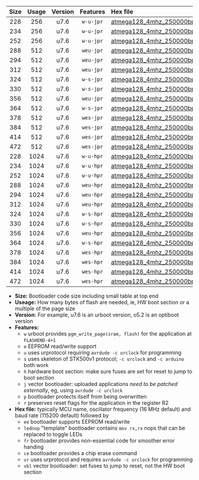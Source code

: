 |Size|Usage|Version|Features|Hex file|
|:-:|:-:|:-:|:-:|:--|
|228|256|u7.6|`w-u-jpr`|[atmega128_4mhz_250000bps_ur_vbl.hex](https://raw.githubusercontent.com/stefanrueger/urboot/main//atmega128_4mhz_250000bps_ur_vbl.hex)|
|234|256|u7.6|`w-u-jpr`|[atmega128_4mhz_250000bps_lednop_ur_vbl.hex](https://raw.githubusercontent.com/stefanrueger/urboot/main//atmega128_4mhz_250000bps_lednop_ur_vbl.hex)|
|252|256|u7.6|`w-u-jpr`|[atmega128_4mhz_250000bps_lednop_fr_ur_vbl.hex](https://raw.githubusercontent.com/stefanrueger/urboot/main//atmega128_4mhz_250000bps_lednop_fr_ur_vbl.hex)|
|288|512|u7.6|`weu-jpr`|[atmega128_4mhz_250000bps_ee_ur_vbl.hex](https://raw.githubusercontent.com/stefanrueger/urboot/main//atmega128_4mhz_250000bps_ee_ur_vbl.hex)|
|294|512|u7.6|`weu-jpr`|[atmega128_4mhz_250000bps_ee_lednop_ur_vbl.hex](https://raw.githubusercontent.com/stefanrueger/urboot/main//atmega128_4mhz_250000bps_ee_lednop_ur_vbl.hex)|
|312|512|u7.6|`weu-jpr`|[atmega128_4mhz_250000bps_ee_lednop_fr_ur_vbl.hex](https://raw.githubusercontent.com/stefanrueger/urboot/main//atmega128_4mhz_250000bps_ee_lednop_fr_ur_vbl.hex)|
|324|512|u7.6|`w-s-jpr`|[atmega128_4mhz_250000bps_vbl.hex](https://raw.githubusercontent.com/stefanrueger/urboot/main//atmega128_4mhz_250000bps_vbl.hex)|
|330|512|u7.6|`w-s-jpr`|[atmega128_4mhz_250000bps_lednop_vbl.hex](https://raw.githubusercontent.com/stefanrueger/urboot/main//atmega128_4mhz_250000bps_lednop_vbl.hex)|
|356|512|u7.6|`weu-jpr`|[atmega128_4mhz_250000bps_ee_lednop_fr_ce_ur_vbl.hex](https://raw.githubusercontent.com/stefanrueger/urboot/main//atmega128_4mhz_250000bps_ee_lednop_fr_ce_ur_vbl.hex)|
|364|512|u7.6|`w-s-jpr`|[atmega128_4mhz_250000bps_lednop_fr_vbl.hex](https://raw.githubusercontent.com/stefanrueger/urboot/main//atmega128_4mhz_250000bps_lednop_fr_vbl.hex)|
|378|512|u7.6|`wes-jpr`|[atmega128_4mhz_250000bps_ee_vbl.hex](https://raw.githubusercontent.com/stefanrueger/urboot/main//atmega128_4mhz_250000bps_ee_vbl.hex)|
|384|512|u7.6|`wes-jpr`|[atmega128_4mhz_250000bps_ee_lednop_vbl.hex](https://raw.githubusercontent.com/stefanrueger/urboot/main//atmega128_4mhz_250000bps_ee_lednop_vbl.hex)|
|414|512|u7.6|`wes-jpr`|[atmega128_4mhz_250000bps_ee_lednop_fr_vbl.hex](https://raw.githubusercontent.com/stefanrueger/urboot/main//atmega128_4mhz_250000bps_ee_lednop_fr_vbl.hex)|
|472|512|u7.6|`wes-jpr`|[atmega128_4mhz_250000bps_ee_lednop_fr_ce_vbl.hex](https://raw.githubusercontent.com/stefanrueger/urboot/main//atmega128_4mhz_250000bps_ee_lednop_fr_ce_vbl.hex)|
|228|1024|u7.6|`w-u-hpr`|[atmega128_4mhz_250000bps_ur.hex](https://raw.githubusercontent.com/stefanrueger/urboot/main//atmega128_4mhz_250000bps_ur.hex)|
|234|1024|u7.6|`w-u-hpr`|[atmega128_4mhz_250000bps_lednop_ur.hex](https://raw.githubusercontent.com/stefanrueger/urboot/main//atmega128_4mhz_250000bps_lednop_ur.hex)|
|252|1024|u7.6|`w-u-hpr`|[atmega128_4mhz_250000bps_lednop_fr_ur.hex](https://raw.githubusercontent.com/stefanrueger/urboot/main//atmega128_4mhz_250000bps_lednop_fr_ur.hex)|
|288|1024|u7.6|`weu-hpr`|[atmega128_4mhz_250000bps_ee_ur.hex](https://raw.githubusercontent.com/stefanrueger/urboot/main//atmega128_4mhz_250000bps_ee_ur.hex)|
|294|1024|u7.6|`weu-hpr`|[atmega128_4mhz_250000bps_ee_lednop_ur.hex](https://raw.githubusercontent.com/stefanrueger/urboot/main//atmega128_4mhz_250000bps_ee_lednop_ur.hex)|
|312|1024|u7.6|`weu-hpr`|[atmega128_4mhz_250000bps_ee_lednop_fr_ur.hex](https://raw.githubusercontent.com/stefanrueger/urboot/main//atmega128_4mhz_250000bps_ee_lednop_fr_ur.hex)|
|324|1024|u7.6|`w-s-hpr`|[atmega128_4mhz_250000bps.hex](https://raw.githubusercontent.com/stefanrueger/urboot/main//atmega128_4mhz_250000bps.hex)|
|330|1024|u7.6|`w-s-hpr`|[atmega128_4mhz_250000bps_lednop.hex](https://raw.githubusercontent.com/stefanrueger/urboot/main//atmega128_4mhz_250000bps_lednop.hex)|
|356|1024|u7.6|`weu-hpr`|[atmega128_4mhz_250000bps_ee_lednop_fr_ce_ur.hex](https://raw.githubusercontent.com/stefanrueger/urboot/main//atmega128_4mhz_250000bps_ee_lednop_fr_ce_ur.hex)|
|364|1024|u7.6|`w-s-hpr`|[atmega128_4mhz_250000bps_lednop_fr.hex](https://raw.githubusercontent.com/stefanrueger/urboot/main//atmega128_4mhz_250000bps_lednop_fr.hex)|
|378|1024|u7.6|`wes-hpr`|[atmega128_4mhz_250000bps_ee.hex](https://raw.githubusercontent.com/stefanrueger/urboot/main//atmega128_4mhz_250000bps_ee.hex)|
|384|1024|u7.6|`wes-hpr`|[atmega128_4mhz_250000bps_ee_lednop.hex](https://raw.githubusercontent.com/stefanrueger/urboot/main//atmega128_4mhz_250000bps_ee_lednop.hex)|
|414|1024|u7.6|`wes-hpr`|[atmega128_4mhz_250000bps_ee_lednop_fr.hex](https://raw.githubusercontent.com/stefanrueger/urboot/main//atmega128_4mhz_250000bps_ee_lednop_fr.hex)|
|472|1024|u7.6|`wes-hpr`|[atmega128_4mhz_250000bps_ee_lednop_fr_ce.hex](https://raw.githubusercontent.com/stefanrueger/urboot/main//atmega128_4mhz_250000bps_ee_lednop_fr_ce.hex)|

- **Size:** Bootloader code size including small table at top end
- **Useage:** How many bytes of flash are needed, ie, HW boot section or a multiple of the page size
- **Version:** For example, u7.6 is an urboot version, o5.2 is an optiboot version
- **Features:**
  + `w` urboot provides `pgm_write_page(sram, flash)` for the application at `FLASHEND-4+1`
  + `e` EEPROM read/write support
  + `u` uses urprotocol requiring `avrdude -c urclock` for programming
  + `s` uses skeleton of STK500v1 protocol; `-c urclock` and `-c arduino` both work
  + `h` hardware boot section: make sure fuses are set for reset to jump to boot section
  + `j` vector bootloader: uploaded applications *need to be patched externally*, eg, using `avrdude -c urclock`
  + `p` bootloader protects itself from being overwritten
  + `r` preserves reset flags for the application in the register R2
- **Hex file:** typically MCU name, oscillator frequency (16 MHz default) and baud rate (115200 default) followed by
  + `ee` bootloader supports EEPROM read/write
  + `lednop` "template" bootloader contains `mov rx,rx` nops that can be replaced to toggle LEDs
  + `fr` bootloader provides non-essential code for smoother error handing
  + `ce` bootloader provides a chip erase command
  + `ur` uses urprotocol and requires `avrdude -c urclock` for programming
  + `vbl` vector bootloader: set fuses to jump to reset, not the HW boot section
